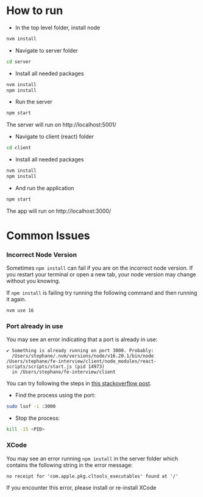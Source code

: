 # How to run

- In the top level folder, install node

```bash
nvm install
```

- Navigate to server folder

```bash
cd server
```

- Install all needed packages

```bash
nvm install
npm install
```

- Run the server

```bash
npm start
```

The server will run on http://localhost:5001/

- Navigate to client (react) folder

```bash
cd client
```

- Install all needed packages

```bash
nvm install
npm install
```

- And run the application

```bash
npm start
```

The app will run on http://localhost:3000/

# Common Issues

### Incorrect Node Version

Sometimes `npm install` can fail if you are on the incorrect node version. If you restart your terminal or open a new tab, your node version may change without you knowing.

If `npm install` is failing try running the following command and then running it again.

```bash
nvm use 16
```

### Port already in use

You may see an error indicating that a port is already in use:

```
✔ Something is already running on port 3000. Probably:
  /Users/stephane/.nvm/versions/node/v16.20.1/bin/node /Users/stephane/fe-interview/client/node_modules/react-scripts/scripts/start.js (pid 14973)
  in /Users/stephane/fe-interview/client
```

You can try following the steps in [this stackoverflow post](https://stackoverflow.com/questions/3855127/find-and-kill-process-locking-port-3000-on-mac).

- Find the process using the port:

```bash
sudo lsof -i :3000
```

- Stop the process:

```bash
kill -15 <PID>
```

### XCode

You may see an error running `npm install` in the server folder which contains the following string in the error message:

```
no receipt for 'com.apple.pkg.cltools_executables' found at '/'
```

If you encounter this error, please install or re-install XCode
